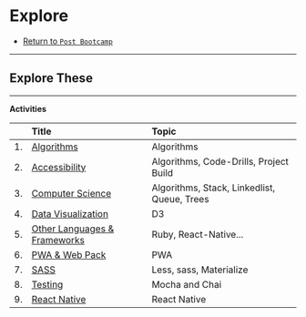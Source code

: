 # Explore

* [Return to `Post Bootcamp`](../README.md)

<hr>

## Explore These

<hr>


**Activities**

|&nbsp;| Title | Topic |
|:--|:--|:--|
| 1.| [Algorithms](./01-algorithms) | Algorithms |
| 2.| [Accessibility](./02-accessibility) | Algorithms, Code-Drills, Project Build |
| 3.| [Computer Science](./03-computer-science) | Algorithms, Stack, Linkedlist, Queue, Trees |
| 4.| [Data Visualization](./04-data-visualization) | D3 |
| 5.| [Other Languages & Frameworks](./05-other-languages-frameworks) | Ruby, React-Native... |
| 6.| [PWA & Web Pack](./06-pwa-and-web-pack) | PWA |
| 7.| [SASS](./07-sass) | Less, sass, Materialize |
| 8.| [Testing](./08-testing) | Mocha and Chai |
| 9.| [React Native](./09-react-native) | React Native |
